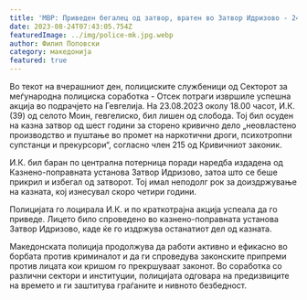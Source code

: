 ```yaml
---
title: 'МВР: Приведен бегалец од затвор, вратен во Затвор Идризово - 24 АВГУСТ 2023'
date: 2023-08-24T07:43:05.754Z
featuredImage: ../img/police-mk.jpg.webp
author: Филип Поповски
category: македонија
featured: true
---
```

Во текот на вчерашниот ден, полициските службеници од Секторот за меѓународна полициска соработка - Отсек потраги извршиле успешна акција во подрачјето на Гевгелија. На 23.08.2023 околу 18.00 часот, И.К. (39) од селото Моин, гевгелиско, бил лишен од слобода. Тој бил осуден на казна затвор од шест години за сторено кривично дело „неовластено производство и пуштање во промет на наркотични дроги, психотропни супстанци и прекурсори“, согласно член 215 од Кривичниот законик.

И.К. бил баран по централна потерница поради наредба издадена од Казнено-поправната установа Затвор Идризово, затоа што се беше прикрил и избегал од затворот. Тој имал неподолг рок за доиздржување на казната, кој изнесувал скоро четири години.

Полицијата го лоцирала И.К. и по краткотрајна акција успеала да го приведе. Лицето било спроведено во казнено-поправната установа Затвор Идризово, каде ќе го издржува останатиот дел од казната.

Македонската полиција продолжува да работи активно и ефикасно во борбата против криминалот и да ги спроведува законските припреми против лицата кои кришом го прекршуваат законот. Во соработка со различни сектори и институции, полицијата одговара на предизвиците на времето и ги заштитува граѓаните и нивното безбедност.
